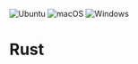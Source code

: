 ![Ubuntu](https://github.com/timthirion/rust/actions/workflows/ci-ubuntu-latest-build-and-test.yml/badge.svg)
![macOS](https://github.com/timthirion/rust/actions/workflows/ci-windows-latest-build-and-test.yml/badge.svg)
![Windows](https://github.com/timthirion/rust/actions/workflows/ci-macos-latest-build-and-test.yml/badge.svg)

# Rust
